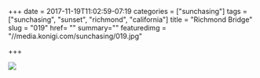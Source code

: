 +++
date = 2017-11-19T11:02:59-07:19
categories = ["sunchasing"]
tags = ["sunchasing", "sunset", "richmond", "california"]
title = "Richmond Bridge"
slug = "019"
href= ""
summary=""
featuredimg = "//media.konigi.com/sunchasing/019.jpg"

+++

<img src="//media.konigi.com/sunchasing/019.jpg" />
